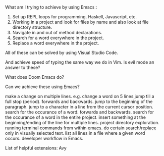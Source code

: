 What am I trying to achieve by using Emacs :

1. Set up REPL loops for programming. Haskell, Javascript, etc.
2. Working in a project and look for files by name and also look at file directory structure.
3. Navigate in and out of method declarations.
4. Search for a word everywhere in the project.
5. Replace a word everywhere in the project.

All of these can be solved by using Visual Studio Code.

And achieve speed of typing the same way we do in Vim. Is evil mode an answer to these?

What does Doom Emacs do?

Can we achieve these using Emacs?

make a change on multiple lines. e.g. change a word on 5 lines
jump till a full stop (period). forwards and backwards.
jump to the beginning of the paragraph.
jump to a character in a line from the current cursor position.
search for the occurance of a word. forwards and backwards.
search for the occurance of a word in the entire project.
insert something at the beginning/ending of the line for multiple lines.
project directory exploration.
running terminal commands from within emacs.
do certain search/replace only in visually selected text.
list all lines in a file where a given word occurs.
developer workflow in Emacs.

List of helpful extensions:
Avy